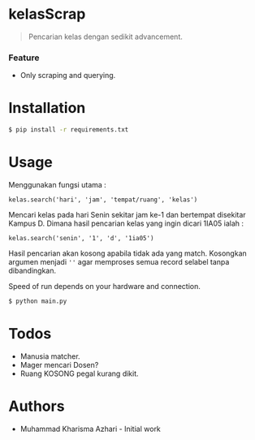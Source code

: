 # kelasScrap
> Pencarian kelas dengan sedikit advancement.
### Feature
- Only scraping and querying.

# Installation
```sh
$ pip install -r requirements.txt
```

# Usage
Menggunakan fungsi utama :
```
kelas.search('hari', 'jam', 'tempat/ruang', 'kelas')
```
Mencari kelas pada hari Senin sekitar jam ke-1 dan bertempat disekitar Kampus D. 
Dimana hasil pencarian kelas yang ingin dicari 1IA05 ialah :
```
kelas.search('senin', '1', 'd', '1ia05')
```
Hasil pencarian akan kosong apabila tidak ada yang match.
Kosongkan argumen menjadi ```''``` agar memproses semua record selabel tanpa dibandingkan.

Speed of run depends on your hardware and connection.
```sh
$ python main.py
```

# Todos
- Manusia matcher.
- Mager mencari Dosen?
- Ruang KOSONG pegal kurang dikit.

# Authors
- Muhammad Kharisma Azhari - Initial work

